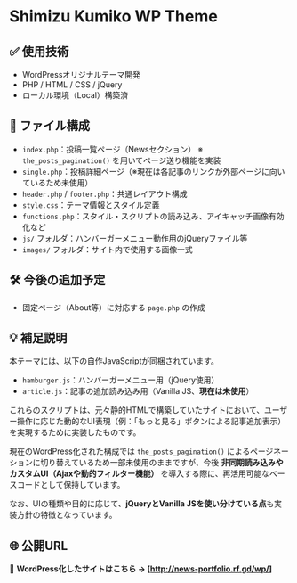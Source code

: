 # Shimizu Kumiko WP Theme

## ✅ 使用技術
- WordPressオリジナルテーマ開発
- PHP / HTML / CSS / jQuery
- ローカル環境（Local）構築済

## 📂 ファイル構成

- `index.php`：投稿一覧ページ（Newsセクション） ※ `the_posts_pagination()` を用いてページ送り機能を実装
- `single.php`：投稿詳細ページ（※現在は各記事のリンクが外部ページに向いているため未使用）
- `header.php` / `footer.php`：共通レイアウト構成
- `style.css`：テーマ情報とスタイル定義
- `functions.php`：スタイル・スクリプトの読み込み、アイキャッチ画像有効化など
- `js/` フォルダ：ハンバーガーメニュー動作用のjQueryファイル等
- `images/` フォルダ：サイト内で使用する画像一式

## 🛠 今後の追加予定
- 固定ページ（About等）に対応する `page.php` の作成

## 💡 補足説明
本テーマには、以下の自作JavaScriptが同梱されています。

- `hamburger.js`：ハンバーガーメニュー用（jQuery使用）
- `article.js`：記事の追加読み込み用（Vanilla JS、**現在は未使用**）

これらのスクリプトは、元々静的HTMLで構築していたサイトにおいて、ユーザー操作に応じた動的なUI表現（例：「もっと見る」ボタンによる記事追加表示）を実現するために実装したものです。  

現在のWordPress化された構成では `the_posts_pagination()` によるページネーションに切り替えているため一部未使用のままですが、今後 **非同期読み込みやカスタムUI（Ajaxや動的フィルター機能）** を導入する際に、再活用可能なベースコードとして保持しています。

なお、UIの種類や目的に応じて、**jQueryとVanilla JSを使い分けている点**も実装方針の特徴となっています。

## 🌐 公開URL

📌 **WordPress化したサイトはこちら → [http://news-portfolio.rf.gd/wp/]**

<!-- 
💡 補足理解メモ（自分用）

■ 非同期読み込み（AJAX）
- ページ全体を再読み込みせず、一部のデータだけを裏で取得して画面に表示する技術。
- 例：「もっと見る」ボタンを押すと、新しい記事が下に追加される。

■ カスタムUI
- ユーザーが触れる見た目や操作パーツを自作すること。
- 例：アコーディオン、タブ、絞り込みボタン、スライダーなど。
- WordPress標準機能にない動きを、JavaScriptやCSSで追加していく。

■ article.js の位置づけ
- WordPressではページ送り（the_posts_pagination）を使っているが、
- 将来的に「もっと見る」式の表示や非同期更新などを実装したい時のベースとして保存。
-->
